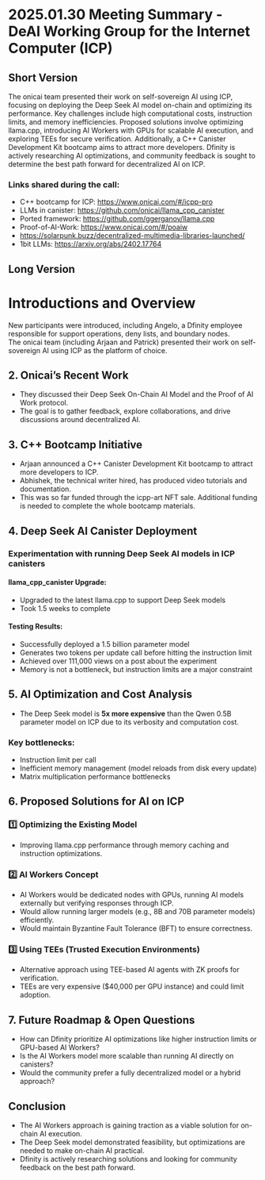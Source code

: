 # 2025.01.30 Meeting Summary - DeAI Working Group for the Internet Computer (ICP)

## Short Version
The onicai team presented their work on self-sovereign AI using ICP, focusing on deploying the Deep Seek AI model on-chain and optimizing its performance. Key challenges include high computational costs, instruction limits, and memory inefficiencies. Proposed solutions involve optimizing llama.cpp, introducing AI Workers with GPUs for scalable AI execution, and exploring TEEs for secure verification. Additionally, a C++ Canister Development Kit bootcamp aims to attract more developers. Dfinity is actively researching AI optimizations, and community feedback is sought to determine the best path forward for decentralized AI on ICP.

### Links shared during the call:
* C++ bootcamp for ICP: https://www.onicai.com/#/icpp-pro
* LLMs in canister: https://github.com/onicai/llama_cpp_canister
* Ported framework: https://github.com/ggerganov/llama.cpp
* Proof-of-AI-Work: https://www.onicai.com/#/poaiw
* https://solarpunk.buzz/decentralized-multimedia-libraries-launched/
* 1bit LLMs: https://arxiv.org/abs/2402.17764 

## Long Version
# Introductions and Overview

New participants were introduced, including Angelo, a Dfinity employee responsible for support operations, deny lists, and boundary nodes.  
The onicai team (including Arjaan and Patrick) presented their work on self-sovereign AI using ICP as the platform of choice.  

## 2. Onicai’s Recent Work  

- They discussed their Deep Seek On-Chain AI Model and the Proof of AI Work protocol.  
- The goal is to gather feedback, explore collaborations, and drive discussions around decentralized AI.  

## 3. C++ Bootcamp Initiative  

- Arjaan announced a C++ Canister Development Kit bootcamp to attract more developers to ICP.  
- Abhishek, the technical writer hired, has produced video tutorials and documentation.  
- This was so far funded through the icpp-art NFT sale. Additional funding is needed to complete the whole bootcamp materials.  

## 4. Deep Seek AI Canister Deployment  

### Experimentation with running Deep Seek AI models in ICP canisters  

#### **llama_cpp_canister Upgrade:**  
- Upgraded to the latest llama.cpp to support Deep Seek models  
- Took 1.5 weeks to complete  

#### **Testing Results:**  
- Successfully deployed a 1.5 billion parameter model  
- Generates two tokens per update call before hitting the instruction limit  
- Achieved over 111,000 views on a post about the experiment  
- Memory is not a bottleneck, but instruction limits are a major constraint  

## 5. AI Optimization and Cost Analysis  

- The Deep Seek model is **5x more expensive** than the Qwen 0.5B parameter model on ICP due to its verbosity and computation cost.  

### **Key bottlenecks:**  
- Instruction limit per call  
- Inefficient memory management (model reloads from disk every update)  
- Matrix multiplication performance bottlenecks  

## 6. Proposed Solutions for AI on ICP  

### **1️⃣ Optimizing the Existing Model**  
- Improving llama.cpp performance through memory caching and instruction optimizations.  

### **2️⃣ AI Workers Concept**  
- AI Workers would be dedicated nodes with GPUs, running AI models externally but verifying responses through ICP.  
- Would allow running larger models (e.g., 8B and 70B parameter models) efficiently.  
- Would maintain Byzantine Fault Tolerance (BFT) to ensure correctness.  

### **3️⃣ Using TEEs (Trusted Execution Environments)**  
- Alternative approach using TEE-based AI agents with ZK proofs for verification.  
- TEEs are very expensive ($40,000 per GPU instance) and could limit adoption.  

## 7. Future Roadmap & Open Questions  

- How can Dfinity prioritize AI optimizations like higher instruction limits or GPU-based AI Workers?  
- Is the AI Workers model more scalable than running AI directly on canisters?  
- Would the community prefer a fully decentralized model or a hybrid approach?  

## Conclusion  

- The AI Workers approach is gaining traction as a viable solution for on-chain AI execution.  
- The Deep Seek model demonstrated feasibility, but optimizations are needed to make on-chain AI practical.  
- Dfinity is actively researching solutions and looking for community feedback on the best path forward.  

